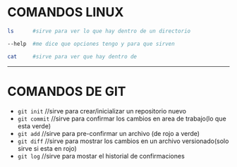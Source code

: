 # COMANDOS LINUX

```bash
ls      #sirve para ver lo que hay dentro de un directorio

--help  #me dice que opciones tengo y para que sirven

cat     #sirve para ver que hay dentro de
```

--------------------------------------------------------------------------------

# COMANDOS DE GIT

- `git init` //sirve para crear/inicializar un repositorio nuevo
- `git commit` //sirve para confirmar los cambios en area de trabajo(lo que esta verde)
- `git add` //sirve para pre-confirmar un archivo (de rojo a verde)
- `git diff` //sirve para mostrar los cambios en un archivo versionado(solo sirve si esta en rojo)
- `git log` //sirve para mostar el historial de confirmaciones
